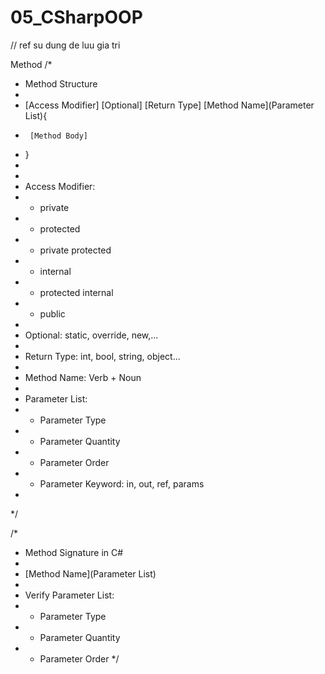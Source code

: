 # 05_CSharpOOP
// ref su dung de luu gia tri

Method
/*
 * Method Structure
 * 
 * [Access Modifier] [Optional] [Return Type] [Method Name](Parameter List){
 *      [Method Body]
 * }
 * 
 * 
 * Access Modifier: 
 * - private
 * - protected
 * - private protected
 * - internal
 * - protected internal
 * - public
 * 
 * Optional: static, override, new,...
 * 
 * Return Type: int, bool, string, object...
 * 
 * Method Name: Verb + Noun
 * 
 * Parameter List:
 * - Parameter Type
 * - Parameter Quantity
 * - Parameter Order
 * - Parameter Keyword: in, out, ref, params
 * 
 */

/*
 * Method Signature in C#
 * 
 * [Method Name](Parameter List)
 * 
 * Verify Parameter List:
 * - Parameter Type
 * - Parameter Quantity
 * - Parameter Order
 */

